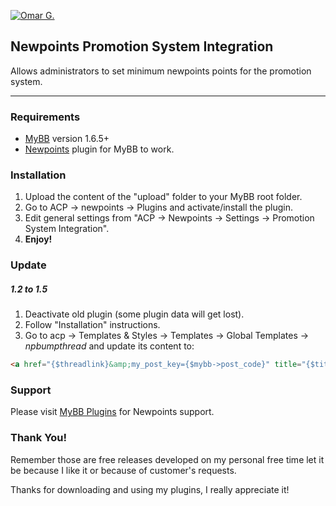 [![Omar G.](http://omarg.me/public/images/logo.png "Omar G. MyBB Page")](http://omarg.me/mybb "Omar G. MyBB Page")

## Newpoints Promotion System Integration
Allows administrators to set minimum newpoints points for the promotion system.

***

### Requirements
- [MyBB](http://www.mybb.com/downloads "Download MyBB") version 1.6.5+
- [Newpoints](http://mods.mybb.com/view/newpoints "Download Newpoints") plugin for MyBB to work.

### Installation
1. Upload the content of the "upload" folder to your MyBB root folder.
2. Go to ACP -> newpoints -> Plugins and activate/install the plugin.
3. Edit general settings from "ACP -> Newpoints -> Settings -> Promotion System Integration".
4. __Enjoy!__

### Update
##### 1.2 to 1.5
1. Deactivate old plugin (some plugin data will get lost).
2. Follow "Installation" instructions.
3. Go to acp -> Templates & Styles -> Templates -> Global Templates -> _npbumpthread_ and update its content to:
```html
<a href="{$threadlink}&amp;my_post_key={$mybb->post_code}" title="{$title}"><img src="{$theme['imglangdir']}/npbumpthread.gif" alt="{$title}" title="{$title}" /></a>&nbsp;
```

### Support
Please visit [MyBB Plugins](http://forums.mybb-plugins.com/Forum-Newpoints "Visit MyBB Plugins") for Newpoints support.

### Thank You!
Remember those are free releases developed on my personal free time let it be because I like it or because of customer's requests.

Thanks for downloading and using my plugins, I really appreciate it!